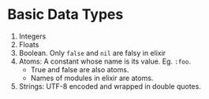 # Basic Data Types
1. Integers
2. Floats
3. Boolean. Only `false` and `nil` are falsy in elixir
4. Atoms: A constant whose name is its value. Eg. `:foo`. 
    - True and false are also atoms.
    - Names of modules in elixir are atoms.
5. Strings:  UTF-8 encoded and wrapped in double quotes.
